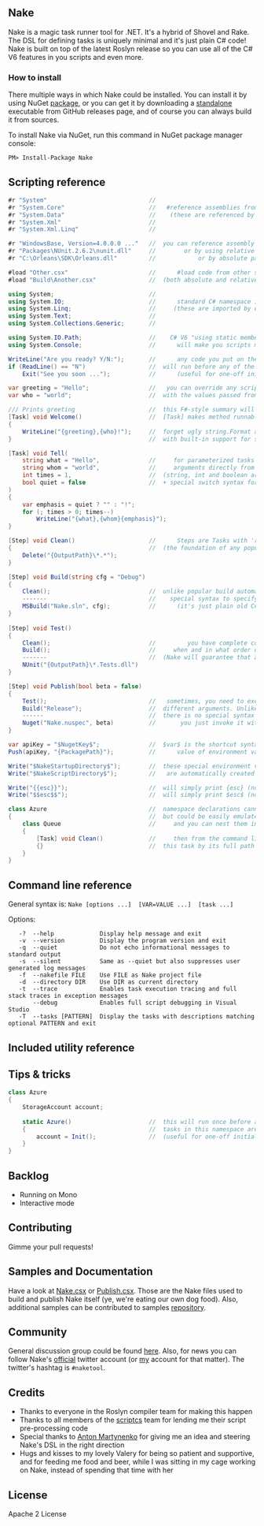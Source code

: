 ## Nake

Nake is a magic task runner tool for .NET. It's a hybrid of Shovel and Rake. The DSL for defining tasks is uniquely minimal and it's just plain C# code! Nake is built on top of the latest Roslyn release so you can use all of the C# V6 features in you scripts and even more.

### How to install

There multiple ways in which Nake could be installed. You can install it by using NuGet [package](https://www.nuget.org/packages/Nake), or you can get it by downloading a [standalone](https://github.com/yevhen/Nake/releases) executable from GitHub releases page, and of course you can always build it from sources. 

To install Nake via NuGet, run this command in NuGet package manager console:

	PM> Install-Package Nake

## Scripting reference

```cs
#r "System"                             // 
#r "System.Core"	                    //   #reference assemblies from the GAC 
#r "System.Data"	                    //    (these are referenced by default)
#r "System.Xml"                         //
#r "System.Xml.Linq"                    //

#r "WindowsBase, Version=4.0.0.0 ..."   //  you can reference assembly by its full name
#r "Packages\NUnit.2.6.2\nunit.dll"     //        or by using relative path
#r "C:\Orleans\SDK\Orleans.dll"         //            or by absolute path

#load "Other.csx"                       //      #load code from other script files
#load "Build\Another.csx"               //  (both absolute and relative paths are fine)

using System;                           //
using System.IO;                        //      standard C# namespace imports
using System.Linq;                      //     (these are imported by default)
using System.Text;                      //  
using System.Collections.Generic;       //  

using System.IO.Path;                   //    C# V6 "using static members" feature 
using System.Console;                   //      will make you scripts more terse

WriteLine("Are you ready? Y/N:");       //      any code you put on the script level 
if (ReadLine() == "N")                  //  will run before any of the tasks are executed
    Exit("See you soon ...");           //      (useful for one-off initialization)

var greeting = "Hello";                 //   you can override any script-level variables 
var who = "world";                      //  with the values passed from the command line

/// Prints greeting                     //  this F#-style summary will be shown in the task listing
[Task] void Welcome()                   //  [Task] makes method runnable from the command line
{                                       
	WriteLine("{greeting},{who}!");     //  forget ugly string.Format and string concatenation 
}                                       //  with built-in support for string interpolation

[Task] void Tell(
    string what = "Hello",              //     for parameterized tasks you can supply
    string whom = "world",              //     arguments directly from the command line
    int times = 1,                      //  (string, int and boolean arguments are supported) 
    bool quiet = false                  //  + special switch syntax for booleans (eg, --quiet)
)
{
    var emphasis = quiet ? "" : "!";
    for (; times > 0; times--)
	    WriteLine("{what},{whom}{emphasis}");
}                                   

[Step] void Clean()   			        //      Steps are Tasks with 'run once' semantics      
{					                    //  (the foundation of any popular build automation tool)
    Delete("{OutputPath}\*.*");	
}                                   

[Step] void Build(string cfg = "Debug")
{					                    
    Clean();                            //  unlike popular build automation tools, there is no any
    -------                             //    special syntax to specify task (step) dependencies
    MSBuild("Nake.sln", cfg);           //      (it's just plain old C# method invocation)
}                                       
                                       
[Step] void Test()
{					                    
    Clean();                            //         you have complete control over decision,
    Build();                            //     when and in what order dependent steps should run
    -------                             //  (Nake will guarantee that any step will run only once)
    NUnit("{OutputPath}\*.Tests.dll")   
}

[Step] void Publish(bool beta = false)
{					                    
    Test();                             //   sometimes, you need to execute the same step but with
    Build("Release");                   //  different arguments. Unlike other build automation tools
    ------                              //  there is no special syntax to force step to run again - 
    Nuget("Nake.nuspec", beta)          //       you just invoke it with different arguments!
}                                       

var apiKey = "$NugetKey$";              //  $var$ is the shortcut syntax for getting 
Push(apiKey, "{PackagePath}");          //      value of environment variable

Write("$NakeStartupDirectory$");        //  these special environment variables
Write("$NakeScriptDirectory$");         //   are automatically created by Nake

Write("{{esc}}");                       //  will simply print {esc} (no string interpolation)
Write("$$esc$$");                       //  will simply print $esc$ (no env variable inlining)

class Azure                             //  namespace declarations cannot be used with scripts,
{                                       //  but could be easily emulated with class declarations
    class Queue                         //     and you can nest them infinitely as you like
    {    
        [Task] void Clean()             //     then from the command line you would invoke
        {}                              //  this task by its full path (ie, azure.queue.clean)
    }
}
```

## Command line reference

General syntax is: `Nake [options ...]  [VAR=VALUE ...]  [task ...]`

Options:

	   -?  --help             Display help message and exit
	   -v  --version          Display the program version and exit
	   -q  --quiet            Do not echo informational messages to standard output
	   -s  --silent           Same as --quiet but also suppresses user generated log messages
	   -f  --nakefile FILE    Use FILE as Nake project file
	   -d  --directory DIR    Use DIR as current directory
	   -t  --trace            Enables task execution tracing and full stack traces in exception messages
	       --debug            Enables full script debugging in Visual Studio
	   -T  --tasks [PATTERN]  Display the tasks with descriptions matching optional PATTERN and exit

## Included utility reference

## Tips & tricks

```cs
class Azure
{                                       
    StorageAccount account;
    
    static Azure()                      //  this will run once before any of the 
    {                                   //  tasks in this namespace are executed
        account = Init();               //  (useful for one-off initialization)
    }
}  
```

## Backlog

- Running on Mono
- Interactive mode

## Contributing

Gimme your pull requests!

## Samples and Documentation

Have a look at [Nake.csx](https://github.com/yevhen/Nake/blob/dev/Nake.csx) or [Publish.csx](https://github.com/yevhen/Nake/blob/dev/Publish.csx). Those are the Nake files used to build and publish Nake itself (ye, we're eating our own dog food). Also, additional samples can be contributed to samples [repository](https://github.com/yevhen/Nake-samples).

## Community

General discussion group could be found [here](https://groups.google.com/forum/#!forum/naketool). Also, for news you can follow Nake's [official](https://twitter.com/NakeTool) twitter account (or [my](https://twitter.com/yevhen) account for that matter). The twitter's hashtag is `#naketool`.

## Credits
- Thanks to everyone in the Roslyn compiler team for making this happen
- Thanks to all members of the [scriptcs](https://github.com/scriptcs) team for lending me their script pre-processing code
- Special thanks to [Anton Martynenko](https://twitter.com/aamartynenko) for giving me an idea and steering Nake's DSL in the right direction
- Hugs and kisses to my lovely Valery for being so patient and supportive, and for feeding me food and beer, while I was sitting in my cage working on Nake, instead of spending that time with her

## License

Apache 2 License
